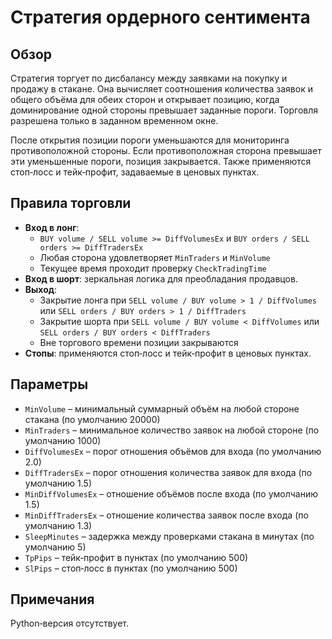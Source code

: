 # Стратегия ордерного сентимента

## Обзор
Стратегия торгует по дисбалансу между заявками на покупку и продажу в стакане. Она вычисляет соотношения количества заявок и общего объёма для обеих сторон и открывает позицию, когда доминирование одной стороны превышает заданные пороги. Торговля разрешена только в заданном временном окне.

После открытия позиции пороги уменьшаются для мониторинга противоположной стороны. Если противоположная сторона превышает эти уменьшенные пороги, позиция закрывается. Также применяются стоп‑лосс и тейк‑профит, задаваемые в ценовых пунктах.

## Правила торговли
- **Вход в лонг**:
  - `BUY volume / SELL volume >= DiffVolumesEx` и `BUY orders / SELL orders >= DiffTradersEx`
  - Любая сторона удовлетворяет `MinTraders` и `MinVolume`
  - Текущее время проходит проверку `CheckTradingTime`
- **Вход в шорт**: зеркальная логика для преобладания продавцов.
- **Выход**:
  - Закрытие лонга при `SELL volume / BUY volume > 1 / DiffVolumes` или `SELL orders / BUY orders > 1 / DiffTraders`
  - Закрытие шорта при `SELL volume / BUY volume < DiffVolumes` или `SELL orders / BUY orders < DiffTraders`
  - Вне торгового времени позиции закрываются
- **Стопы**: применяются стоп‑лосс и тейк‑профит в ценовых пунктах.

## Параметры
- `MinVolume` – минимальный суммарный объём на любой стороне стакана (по умолчанию 20000)
- `MinTraders` – минимальное количество заявок на любой стороне (по умолчанию 1000)
- `DiffVolumesEx` – порог отношения объёмов для входа (по умолчанию 2.0)
- `DiffTradersEx` – порог отношения количества заявок для входа (по умолчанию 1.5)
- `MinDiffVolumesEx` – отношение объёмов после входа (по умолчанию 1.5)
- `MinDiffTradersEx` – отношение количества заявок после входа (по умолчанию 1.3)
- `SleepMinutes` – задержка между проверками стакана в минутах (по умолчанию 5)
- `TpPips` – тейк‑профит в пунктах (по умолчанию 500)
- `SlPips` – стоп‑лосс в пунктах (по умолчанию 500)

## Примечания
Python‑версия отсутствует.
